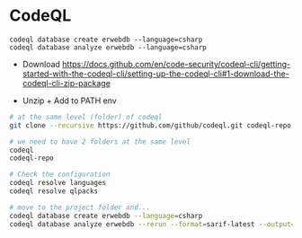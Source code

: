 # CodeQL
```
codeql database create erwebdb --language=csharp
codeql database analyze erwebdb --language=csharp
```
- Download
https://docs.github.com/en/code-security/codeql-cli/getting-started-with-the-codeql-cli/setting-up-the-codeql-cli#1-download-the-codeql-cli-zip-package

- Unzip + Add to PATH env
```bash
# at the same level (folder) of codeql
git clone --recursive https://github.com/github/codeql.git codeql-repo

# we need to have 2 folders at the same level
codeql
codeql-repo

# Check the configuration
codeql resolve languages
codeql resolve qlpacks

# move to the project folder and...
codeql database create erwebdb --language=csharp
codeql database analyze erwebdb --rerun --format=sarif-latest --output=result/reporte.sarif --threads=8
```